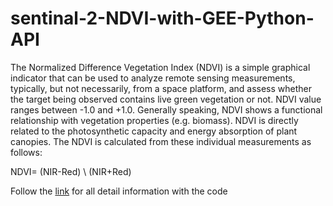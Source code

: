 # sentinal-2-NDVI-with-GEE-Python-API
The Normalized Difference Vegetation Index (NDVI) is a simple graphical indicator that can be used to analyze remote sensing measurements, typically, but not necessarily, from a space platform, and assess whether the target being observed contains live green vegetation or not.
NDVI value ranges between -1.0 and +1.0. Generally speaking, NDVI shows a functional relationship with vegetation properties (e.g. biomass). NDVI is directly related to the photosynthetic capacity and energy absorption of plant canopies. The NDVI is calculated from these individual measurements as follows:

NDVI= (NIR-Red) \ (NIR+Red)

Follow the <a href = "https://bikeshbade.com.np/tutorials/Detail/?title=Calculate%20NDVI%20from%20Sentinel-2%20%20with%20Python%20API&code=18" target="_blank">link</a> for all detail information with the code

